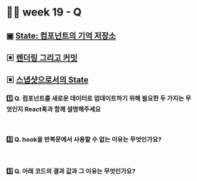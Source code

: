 # 👨‍🏫 week 19 - Q

## ▣ [State: 컴포넌트의 기억 저장소](https://ko.react.dev/learn/state-a-components-memory)
## ▣ [렌더링 그리고 커밋](https://ko.react.dev/learn/render-and-commit)
## ▣ [스냅샷으로서의 State](https://ko.react.dev/learn/state-as-a-snapshot)

### 1️⃣ Q. 컴포넌트를 새로운 데이터로 업데이트하기 위해 필요한 두 가지는 무엇인지 React훅과 함께 설명해주세요

<br/>

### 2️⃣ Q. hook을 반복문에서 사용할 수 없는 이유는 무엇인가요?

<br/>

### 3️⃣ Q. 아래 코드의 결과 값과 그 이유는 무엇인가요?

<br/>

